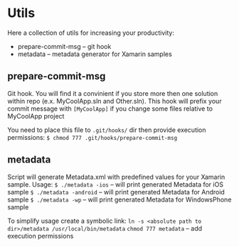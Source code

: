 Utils
=====

Here a collection of utils for increasing your productivity:
* prepare-commit-msg – git hook
* metadata – metadata generator for Xamarin samples

prepare-commit-msg
------------------
Git hook. You will find it a convinient if you store more then one solution within repo (e.x. MyCoolApp.sln and Other.sln). This hook will prefix your commit message with `[MyCoolApp]` if you change some files relative to MyCoolApp project


You need to place this file to `.git/hooks/` dir then provide execution permissions:
`$ chmod 777 .git/hooks/prepare-commit-msg`

metadata
--------
Script will generate Metadata.xml with predefined values for your Xamarin sample. Usage:
`$ ./metadata -ios` – will print generated Metadata for iOS sample
`$ ./metadata -android` – will print generated Metadata for Android sample
`$ ./metadata -wp` – will print generated Metadata for WindowsPhone sample

To simplify usage create a symbolic link:
`ln -s <absolute path to dir>/metadata /usr/local/bin/metadata`
`chmod 777 metadata` – add execution permissions
